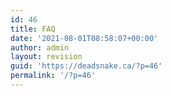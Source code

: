 ```yaml
---
id: 46
title: FAQ
date: '2021-08-01T08:58:07+00:00'
author: admin
layout: revision
guid: 'https://deadsnake.ca/?p=46'
permalink: '/?p=46'
---
```


